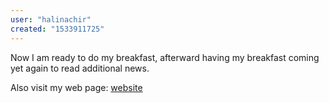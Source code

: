 ```yaml
---
user: "halinachir"
created: "1533911725"
---
```


Now I am ready to do my breakfast, afterward having my breakfast coming yet again to 
read additional news.

Also visit my web page: <a href="http://apps.vienna.at/feat/microsite/webcams/welcome.asp?url=xxxporn.win">website</a>
